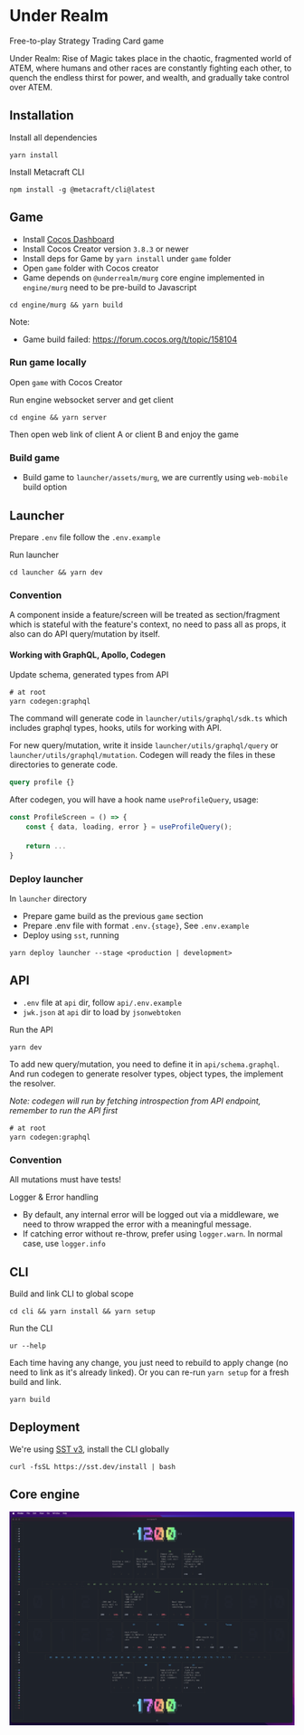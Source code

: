 # Under Realm

Free-to-play Strategy Trading Card game

Under Realm: Rise of Magic takes place in the chaotic, fragmented world of ATEM, where humans and other races are constantly fighting each other, to quench the endless thirst for power, and wealth, and gradually take control over ATEM.

## Installation

Install all dependencies

```
yarn install
```

Install Metacraft CLI

```
npm install -g @metacraft/cli@latest
```

## Game

- Install [Cocos Dashboard](https://www.cocos.com/en/creator)
- Install Cocos Creator version `3.8.3` or newer
- Install deps for Game by `yarn install` under `game` folder
- Open `game` folder with Cocos creator
- Game depends on `@underrealm/murg` core engine implemented in `engine/murg` need to be pre-build to Javascript

```
cd engine/murg && yarn build
```

Note:

- Game build failed: https://forum.cocos.org/t/topic/158104

### Run game locally

Open `game` with Cocos Creator

Run engine websocket server and get client

```
cd engine && yarn server
```

Then open web link of client A or client B and enjoy the game

### Build game

- Build game to `launcher/assets/murg`, we are currently using `web-mobile` build option

## Launcher

Prepare `.env` file follow the `.env.example`

Run launcher

```
cd launcher && yarn dev
```

### Convention

A component inside a feature/screen will be treated as section/fragment which is stateful with the feature's context, no need to pass all as props, it also can do API query/mutation by itself.

#### Working with GraphQL, Apollo, Codegen

Update schema, generated types from API

```
# at root
yarn codegen:graphql
```

The command will generate code in `launcher/utils/graphql/sdk.ts` which includes graphql types, hooks, utils for working with API.

For new query/mutation, write it inside `launcher/utils/graphql/query` or `launcher/utils/graphql/mutation`. Codegen will ready the files in these directories to generate code.

```graphql
query profile {}
```

After codegen, you will have a hook name `useProfileQuery`, usage:

```typescript
const ProfileScreen = () => {
    const { data, loading, error } = useProfileQuery();

    return ...
}
```

### Deploy launcher

In `launcher` directory

- Prepare game build as the previous `game` section
- Prepare .env file with format `.env.{stage}`, See `.env.example`
- Deploy using `sst`, running

```
yarn deploy launcher --stage <production | development>
```

## API

- `.env` file at `api` dir, follow `api/.env.example`
- `jwk.json` at `api` dir to load by `jsonwebtoken`

Run the API

```
yarn dev
```

To add new query/mutation, you need to define it in `api/schema.graphql`. And run codegen to generate resolver types, object types, the implement the resolver.

_Note: codegen will run by fetching introspection from API endpoint, remember to run the API first_

```
# at root
yarn codegen:graphql
```

### Convention

All mutations must have tests!

Logger & Error handling

- By default, any internal error will be logged out via a middleware, we need to throw wrapped the error with a meaningful message.
- If catching error without re-throw, prefer using `logger.warn`. In normal case, use `logger.info`

## CLI

Build and link CLI to global scope

```
cd cli && yarn install && yarn setup
```

Run the CLI

```
ur --help
```

Each time having any change, you just need to rebuild to apply change (no need to link as it's already linked). Or you can re-run `yarn setup` for a fresh build and link.

```
yarn build
```

## Deployment

We're using [SST v3](https://sst.dev/), install the CLI globally

```
curl -fsSL https://sst.dev/install | bash
```

## Core engine

![](assets/demo.png)
